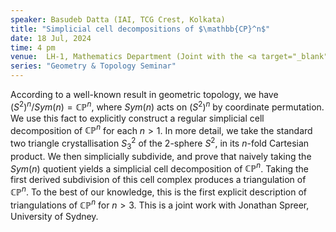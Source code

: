 ```yaml
---
speaker: Basudeb Datta (IAI, TCG Crest, Kolkata)
title: "Simplicial cell decompositions of $\mathbb{CP}^n$"
date: 18 Jul, 2024
time: 4 pm
venue:  LH-1, Mathematics Department (Joint with the <a target="_blank" href="http://www.math.iisc.ac.in/~khare/algcomb20-23.html" >Algebra-Combinatorics Seminar</a>)
series: "Geometry & Topology Seminar"
---
```


According to a well-known result in geometric topology, we have  $(S^2)^n/Sym(n) = \mathbb{CP}^n$, where $Sym(n)$ acts on $(S^2)^n$ by coordinate permutation. We use this
fact to explicitly construct a regular simplicial cell decomposition of $\mathbb{CP}^n$ for each $n > 1$. In more detail, we take the standard two triangle crystallisation
$S^2_3$ of the 2-sphere $S^2$,  in its $n$-fold Cartesian product. We then simplicially subdivide, and prove that naively taking the $Sym(n)$ quotient yields a simplicial
cell decomposition of $\mathbb{CP}^n$. Taking the first derived subdivision of this cell complex produces a triangulation of $\mathbb{CP}^n$. To the best of our knowledge,
this is the first explicit description of triangulations of $\mathbb{CP}^n$ for $n > 3$. This is a joint work with Jonathan Spreer, University of Sydney.
